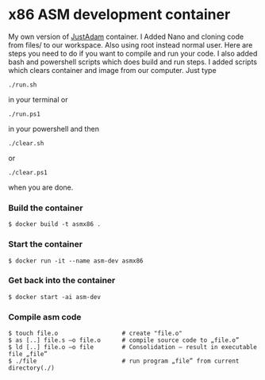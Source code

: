 x86 ASM development container
=============================

My own version of [JustAdam](https://github.com/JustAdam/docker-asm) container. I Added Nano and cloning code from files/ to our workspace. Also using root instead normal user. Here are steps you need to do if you want to compile and run your code. I also added bash and powershell scripts which does build and run steps. I added scripts which clears container and image from our computer. Just type 
```
./run.sh
```
 in your terminal or 
 ```
 ./run.ps1
 ``` 
 in your powershell and then 
 ```
 ./clear.sh 
 ```
 or 
 ```
 ./clear.ps1
 ```
when you are done.

### Build the container

```
$ docker build -t asmx86 .
```

### Start the container

```
$ docker run -it --name asm-dev asmx86
```

### Get back into the container

```
$ docker start -ai asm-dev
```


### Compile asm code

```
$ touch file.o					# create "file.o"
$ as [..] file.s –o file.o 		# compile source code to „file.o”
$ ld [..] file.o –o file 		# Consolidation – result in executable file „file”
$ ./file 						# run program „file” from current directory(./) 
```